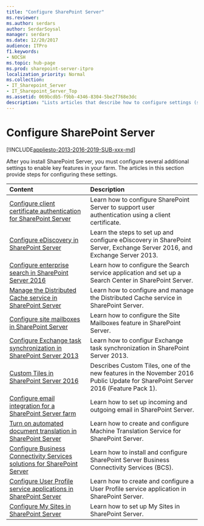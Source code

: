 ```yaml
---
title: "Configure SharePoint Server"
ms.reviewer: 
ms.author: serdars
author: SerdarSoysal
manager: serdars
ms.date: 12/20/2017
audience: ITPro
f1.keywords:
- NOCSH
ms.topic: hub-page
ms.prod: sharepoint-server-itpro
localization_priority: Normal
ms.collection:
- IT_Sharepoint_Server
- IT_Sharepoint_Server_Top
ms.assetid: 069bcdb5-f9bb-4346-8304-5be2f768e3dc
description: "Lists articles that describe how to configure settings (such as services, authentication, and specific features) after you install SharePoint Server."
---
```


# Configure SharePoint Server

[!INCLUDE[appliesto-2013-2016-2019-SUB-xxx-md](../includes/appliesto-2013-2016-2019-SUB-xxx-md.md)] 
  
After you install SharePoint Server, you must configure several additional settings to enable key features in your farm. The articles in this section provide steps for configuring these settings.
  
  
|**Content**|**Description**|
|:-----|:-----|
|[Configure client certificate authentication for SharePoint Server](configure-client-certificate-authentication.md) <br/> |Learn how to configure SharePoint Server to support user authentication using a client certificate.  <br/> |
|[Configure eDiscovery in SharePoint Server](../governance/configure-ediscovery-2019.md) <br/> |Learn the steps to set up and configure eDiscovery in SharePoint Server, Exchange Server 2016, and Exchange Server 2013.  <br/> |
|[Configure enterprise search in SharePoint Server 2016](../search/configure-search.md) <br/> |Learn how to configure the Search service application and set up a Search Center in SharePoint Server.  <br/> |
|[Manage the Distributed Cache service in SharePoint Server](../administration/manage-the-distributed-cache-service.md) <br/> |Learn how to configure and manage the Distributed Cache service in SharePoint Server.  <br/> |
|[Configure site mailboxes in SharePoint Server](../administration/configure-site-mailboxes-in-sharepoint.md) <br/> |Learn how to configure the Site Mailboxes feature in SharePoint Server.  <br/> |
|[Configure Exchange task synchronization in SharePoint Server 2013](../administration/configure-exchange-task-synchronization.md) <br/> |Learn how to configur Exchange task synchronization in SharePoint Server 2013.  <br/> |
|[Custom Tiles in SharePoint Server 2016](../administration/custom-tiles-in-sharepoint-server-2016.md) <br/> |Describes Custom Tiles, one of the new features in the November 2016 Public Update for SharePoint Server 2016 (Feature Pack 1).  <br/> |
|[Configure email integration for a SharePoint Server farm](../administration/configure-email-integration.md) <br/> |Learn how to set up incoming and outgoing email in SharePoint Server.  <br/> |
|[Turn on automated document translation in SharePoint Server](../administration/turn-on-automated-document-translation.md) <br/> |Learn how to create and configure Machine Translation Service for SharePoint Server.  <br/> |
|[Configure Business Connectivity Services solutions for SharePoint Server](../administration/configure-business-connectivity-services-solutions.md) <br/> |Learn how to install and configure SharePoint Server Business Connectivity Services (BCS).  <br/> |
|[Configure User Profile service applications in SharePoint Server](../install/create-a-user-profile-service-application.md) <br/> |Learn how to create and configure a User Profile service application in SharePoint Server.  <br/> |
|[Configure My Sites in SharePoint Server](../install/configure-my-sites.md) <br/> |Learn how to set up My Sites in SharePoint Server.  <br/> |

   

